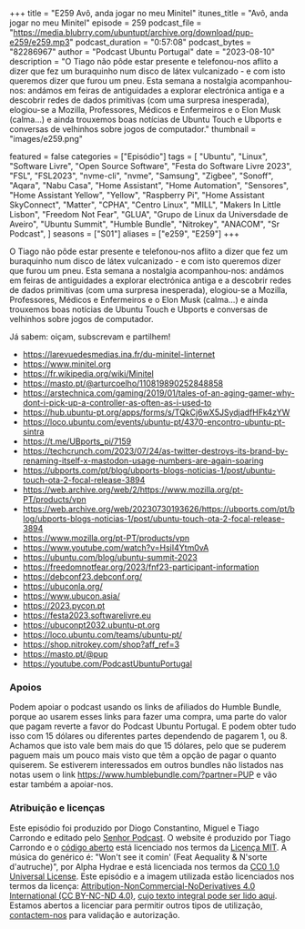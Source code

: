 +++
title = "E259 Avô, anda jogar no meu Minitel"
itunes_title = "Avô, anda jogar no meu Minitel"
episode = 259
podcast_file = "https://media.blubrry.com/ubuntupt/archive.org/download/pup-e259/e259.mp3"
podcast_duration = "0:57:08"
podcast_bytes = "82286967"
author = "Podcast Ubuntu Portugal"
date = "2023-08-10"
description = "O Tiago não pôde estar presente e telefonou-nos aflito a dizer que fez um buraquinho num disco de látex vulcanizado - e com isto queremos dizer que furou um pneu. Esta semana a nostalgia acompanhou-nos: andámos em feiras de antiguidades a explorar electrónica antiga e a descobrir redes de dados primitivas (com uma surpresa inesperada), elogiou-se a Mozilla, Professores, Médicos e Enfermeiros e o Elon Musk (calma...) e ainda trouxemos boas notícias de Ubuntu Touch e Ubports e conversas de velhinhos sobre jogos de computador."
thumbnail = "images/e259.png"

featured = false
categories = ["Episódio"]
tags = [
  "Ubuntu",
  "Linux",
  "Software Livre",
  "Open Source Software",
  "Festa do Software Livre 2023",
  "FSL",
  "FSL2023",
  "nvme-cli",
  "nvme",
  "Samsung",
  "Zigbee",
  "Sonoff",
  "Aqara",
  "Nabu Casa",
  "Home Assistant",
  "Home Automation",
  "Sensores",
  "Home Assistant Yellow",
  "Yellow",
  "Raspberry Pi",
  "Home Assistant SkyConnect",
  "Matter",
  "CPHA",
  "Centro Linux",
  "MILL",
  "Makers In Little Lisbon",
  "Freedom Not Fear",
  "GLUA",
  "Grupo de Linux da Universdade de Aveiro",
  "Ubuntu Summit",
  "Humble Bundle",
  "Nitrokey",
  "ANACOM",
  "Sr Podcast",
]
seasons = ["S01"]
aliases = ["e259", "E259"]
+++

O Tiago não pôde estar presente e telefonou-nos aflito a dizer que fez um buraquinho num disco de látex vulcanizado - e com isto queremos dizer que furou um pneu. Esta semana a nostalgia acompanhou-nos: andámos em feiras de antiguidades a explorar electrónica antiga e a descobrir redes de dados primitivas (com uma surpresa inesperada), elogiou-se a Mozilla, Professores, Médicos e Enfermeiros e o Elon Musk (calma...) e ainda trouxemos boas notícias de Ubuntu Touch e Ubports e conversas de velhinhos sobre jogos de computador.

Já sabem: oiçam, subscrevam e partilhem!

* https://larevuedesmedias.ina.fr/du-minitel-linternet
* https://www.minitel.org
* https://fr.wikipedia.org/wiki/Minitel
* https://masto.pt/@arturcoelho/110819890252848858
* https://arstechnica.com/gaming/2019/01/tales-of-an-aging-gamer-why-dont-i-pick-up-a-controller-as-often-as-i-used-to
* https://hub.ubuntu-pt.org/apps/forms/s/TQkCj6wX5JSydjadfHFk4zYW
* https://loco.ubuntu.com/events/ubuntu-pt/4370-encontro-ubuntu-pt-sintra
* https://t.me/UBports_pi/7159
* https://techcrunch.com/2023/07/24/as-twitter-destroys-its-brand-by-renaming-itself-x-mastodon-usage-numbers-are-again-soaring
* https://ubports.com/pt/blog/ubports-blogs-noticias-1/post/ubuntu-touch-ota-2-focal-release-3894
* https://web.archive.org/web/2/https://www.mozilla.org/pt-PT/products/vpn
* https://web.archive.org/web/20230730193626/https://ubports.com/pt/blog/ubports-blogs-noticias-1/post/ubuntu-touch-ota-2-focal-release-3894
* https://www.mozilla.org/pt-PT/products/vpn
* https://www.youtube.com/watch?v=HsiI4Ytm0vA
* https://ubuntu.com/blog/ubuntu-summit-2023
* https://freedomnotfear.org/2023/fnf23-participant-information
* https://debconf23.debconf.org/
* https://ubuconla.org/
* https://www.ubucon.asia/
* https://2023.pycon.pt
* https://festa2023.softwarelivre.eu
* https://ubuconpt2032.ubuntu-pt.org
* https://loco.ubuntu.com/teams/ubuntu-pt/
* https://shop.nitrokey.com/shop?aff_ref=3
* https://masto.pt/@pup
* https://youtube.com/PodcastUbuntuPortugal


### Apoios
Podem apoiar o podcast usando os links de afiliados do Humble Bundle, porque ao usarem esses links para fazer uma compra, uma parte do valor que pagam reverte a favor do Podcast Ubuntu Portugal.
E podem obter tudo isso com 15 dólares ou diferentes partes dependendo de pagarem 1, ou 8.
Achamos que isto vale bem mais do que 15 dólares, pelo que se puderem paguem mais um pouco mais visto que têm a opção de pagar o quanto quiserem.
Se estiverem interessados em outros bundles não listados nas notas usem o link https://www.humblebundle.com/?partner=PUP e vão estar também a apoiar-nos.

### Atribuição e licenças
Este episódio foi produzido por Diogo Constantino, Miguel e Tiago Carrondo e editado pelo [Senhor Podcast](https://senhorpodcast.pt/).
O website é produzido por Tiago Carrondo e o [código aberto](https://gitlab.com/podcastubuntuportugal/website) está licenciado nos termos da [Licença MIT](https://gitlab.com/podcastubuntuportugal/website/main/LICENSE).
A música do genérico é: "Won't see it comin' (Feat Aequality & N'sorte d'autruche)", por Alpha Hydrae e está licenciada nos termos da [CC0 1.0 Universal License](https://creativecommons.org/publicdomain/zero/1.0/).
Este episódio e a imagem utilizada estão licenciados nos termos da licença: [Attribution-NonCommercial-NoDerivatives 4.0 International (CC BY-NC-ND 4.0)](https://creativecommons.org/licenses/by-nc-nd/4.0/), [cujo texto integral pode ser lido aqui](https://creativecommons.org/licenses/by-nc-nd/4.0/legalcode). Estamos abertos a licenciar para permitir outros tipos de utilização, [contactem-nos](https://podcastubuntuportugal.org/contactos) para validação e autorização.

